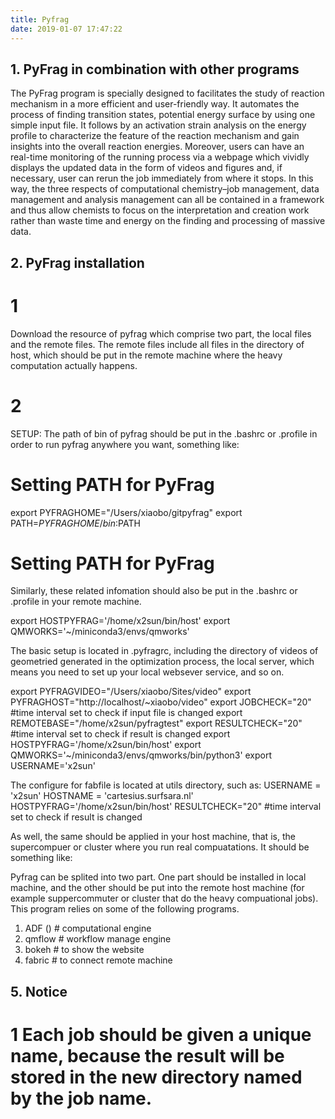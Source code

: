 ```yaml
---
title: Pyfrag
date: 2019-01-07 17:47:22
---
```



## 1. PyFrag in combination with other programs

The PyFrag program is specially designed to facilitates the study of reaction mechanism in a more efficient and user-friendly way. It automates the process of finding transition states, potential energy surface by using one simple input file. It follows by an activation strain analysis on the energy profile to characterize the feature of the reaction mechanism and gain insights into the overall reaction energies. Moreover, users can have an real-time monitoring of the running process via a webpage which vividly displays the updated data in the form of videos and figures and, if necessary, user can rerun the job immediately from where it stops. In this way, the three respects of computational chemistry–job management, data management and analysis management can all be contained in a framework and thus allow chemists to focus on the interpretation and creation work rather than waste time and energy on the finding and processing of massive data.

## 2. PyFrag installation

# 1
Download the resource of pyfrag which comprise two part, the local files and the remote files. The remote files include all files in the directory of host, which should be put in the remote machine where the heavy computation actually happens.

# 2

SETUP:
The path of bin of pyfrag should be put in the .bashrc or .profile in order to run pyfrag anywhere you want, something like:
# Setting PATH for PyFrag
export PYFRAGHOME="/Users/xiaobo/gitpyfrag"
export PATH=$PYFRAGHOME/bin:$PATH
# Setting PATH for PyFrag

Similarly, these related infomation should also be put in the .bashrc or .profile in your remote machine.

export HOSTPYFRAG='/home/x2sun/bin/host'
export QMWORKS='~/miniconda3/envs/qmworks'



The basic setup is located in .pyfragrc, including the directory of videos of geometried generated in the optimization process, the local server, which means you need to set up your local websever service, and so on.

export PYFRAGVIDEO="/Users/xiaobo/Sites/video"
export PYFRAGHOST="http://localhost/~xiaobo/video"
export JOBCHECK="20"       #time interval set to check if input file is changed
export REMOTEBASE="/home/x2sun/pyfragtest"
export RESULTCHECK="20"       #time interval set to check if result is changed
export HOSTPYFRAG='/home/x2sun/bin/host'
export QMWORKS='~/miniconda3/envs/qmworks/bin/python3'
export USERNAME='x2sun'

The configure for fabfile is located at utils directory, such as:
USERNAME = 'x2sun'
HOSTNAME = 'cartesius.surfsara.nl'
HOSTPYFRAG='/home/x2sun/bin/host'
RESULTCHECK="20"    #time interval set to check if result is changed



As well, the same should be applied in your host machine, that is, the supercompuer or cluster where you run real compuatations. It should be something like:


Pyfrag can be splited into two part. One part should be installed in local machine, and the other should be put into the remote host machine (for example suppercommuter or cluster that do the heavy compuational jobs). This program relies on some of the following programs.

1. ADF  ()     # computational engine
2. qmflow      # workflow manage engine
3. bokeh       # to show the website
4. fabric      # to connect remote machine

## 5. Notice

# 1 Each job should be given a unique name, because the result will be stored in the new directory named by the job name.



